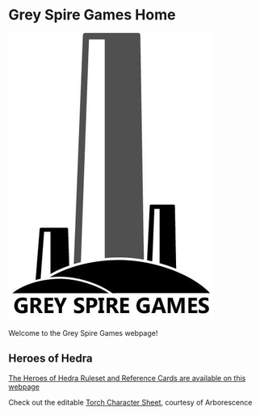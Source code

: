 # Grey Spire Games Home

![GSLogo](GreySpireLogo.jpg)
 
Welcome to the Grey Spire Games webpage!

## Heroes of Hedra

[The Heroes of Hedra Ruleset and Reference Cards are available on this webpage](/HoH/main.md)

Check out the editable [Torch Character Sheet](/torchCharSheet/torchCharSheet.html), courtesy of Arborescence


